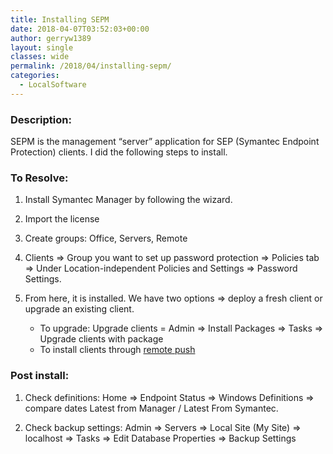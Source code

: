 ```yaml
---
title: Installing SEPM
date: 2018-04-07T03:52:03+00:00
author: gerryw1389
layout: single
classes: wide
permalink: /2018/04/installing-sepm/
categories:
  - LocalSoftware
---
```

<!--more-->

### Description:

SEPM is the management &#8220;server&#8221; application for SEP (Symantec Endpoint Protection) clients. I did the following steps to install.

### To Resolve:

1. Install Symantec Manager by following the wizard.

2. Import the license

3. Create groups: Office, Servers, Remote

4. Clients => Group you want to set up password protection => Policies tab => Under Location-independent Policies and Settings => Password Settings.

5. From here, it is installed. We have two options => deploy a fresh client or upgrade an existing client.

   - To upgrade: Upgrade clients = Admin => Install Packages => Tasks => Upgrade clients with package
   - To install clients through [remote push](https://support.symantec.com/en_US/article.HOWTO124411.html#v116381837)

### Post install:

1. Check definitions: Home => Endpoint Status => Windows Definitions => compare dates Latest from Manager / Latest From Symantec.

2. Check backup settings: Admin => Servers => Local Site (My Site) => localhost => Tasks => Edit Database Properties => Backup Settings